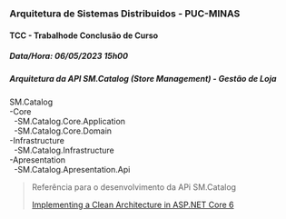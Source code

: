 ### Arquitetura de Sistemas Distribuidos - PUC-MINAS

#### TCC - Trabalhode Conclusão de Curso

##### Data/Hora: 06/05/2023 15h00

##### Arquitetura da API SM.Catalog (Store Management) - Gestão de Loja

SM.Catalog
<br/>-Core
<br/>&nbsp; -SM.Catalog.Core.Application
<br/>&nbsp; -SM.Catalog.Core.Domain
<br/>-Infrastructure
<br/>&nbsp; -SM.Catalog.Infrastructure
<br/>-Apresentation
<br/>&nbsp; -SM.Catalog.Apresentation.Api

<blockquote>
  <p>
    Referência para o desenvolvimento da APi SM.Catalog
  </p>
  <p>

[Implementing a Clean Architecture in ASP.NET Core 6](https://patelalpeshn.medium.com/implementing-a-clean-architecture-in-asp-net-core-6-985a31f717f5)

  </p>

</blockquote>
